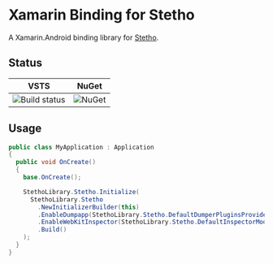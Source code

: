 # Xamarin Binding for Stetho

A Xamarin.Android binding library for [Stetho](https://github.com/facebook/stetho).

## Status

| VSTS | NuGet |
|------|-------|
| ![Build status](https://uno-platform.visualstudio.com/_apis/public/build/definitions/1dd81cbd-cb35-41de-a570-b0df3571a196/10/badge) | ![NuGet](https://buildstats.info/nuget/nventive.Stetho.Xamarin?includePreReleases=false) |

## Usage

```C#
public class MyApplication : Application
{
  public void OnCreate()
  {
    base.OnCreate();

    StethoLibrary.Stetho.Initialize(
      StethoLibrary.Stetho
        .NewInitializerBuilder(this)
        .EnableDumpapp(StethoLibrary.Stetho.DefaultDumperPluginsProvider(this))
        .EnableWebKitInspector(StethoLibrary.Stetho.DefaultInspectorModulesProvider(this))
        .Build()
    );
  }
}
```